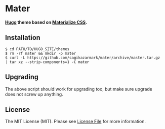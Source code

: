 # Mater

**[Hugo](https://gohugo.io/) theme based on [Materialize CSS](http://materializecss.com/).**


## Installation

``` shell
$ cd PATH/TO/HUGO_SITE/themes
$ rm -rf mater && mkdir -p mater
$ curl -L https://github.com/sagikazarmark/mater/archive/master.tar.gz | tar xz --strip-components=1 -C mater
```


## Upgrading

The above script should work for upgrading too, but make sure upgrade does not screw up anything.


## License

The MIT License (MIT). Please see [License File](LICENSE) for more information.
